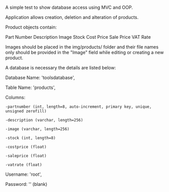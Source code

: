 A simple test to show database access using MVC and OOP.


Application allows creation, deletion and alteration of products.


Product objects contain:

Part Number
Description
Image
Stock
Cost Price
Sale Price
VAT Rate


Images should be placed in the img/products/ folder and their file names only should be provided in the "Image" field while editing or creating a new product.


A database is necessary the details are listed below:

Database Name: 'toolsdatabase',

Table Name: 'products',

Columns:

	-partnumber (int, length=8, auto-increment, primary key, unique, unsigned zerofill)

	-description (varchar, length=256)

	-image (varchar, length=256)

	-stock (int, length=8)

	-costprice (float)

	-saleprice (float)

	-vatrate (float)

Username: 'root',

Password: '' (blank)
